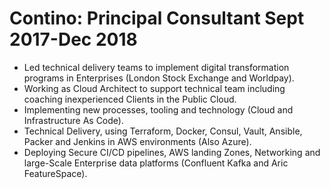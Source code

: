 # Contino: Principal Consultant Sept 2017-Dec 2018 

- Led technical delivery teams to implement digital transformation programs in Enterprises (London Stock Exchange and Worldpay).
- Working as Cloud Architect to support technical team including coaching inexperienced Clients in the Public Cloud.
- Implementing new processes, tooling and technology (Cloud and Infrastructure As Code).
- Technical Delivery, using Terraform, Docker, Consul, Vault, Ansible, Packer and Jenkins in AWS environments (Also Azure).
- Deploying Secure CI/CD pipelines, AWS landing Zones, Networking and large-Scale Enterprise data platforms (Confluent Kafka and Aric FeatureSpace).
